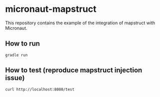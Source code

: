# micronaut-mapstruct

This repository contains the example of the integration of mapstruct with Micronaut.

## How to run
```
gradle run
```

## How to test (reproduce mapstruct injection issue)
```
curl http://localhost:8080/test
```
